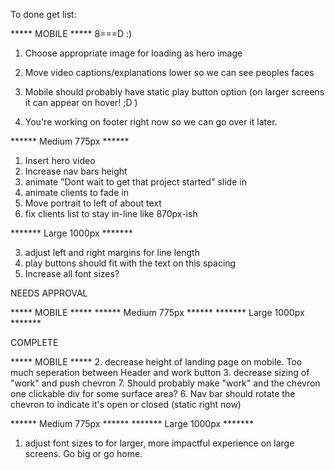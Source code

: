 To done get list:

***** MOBILE *****   8===D :)

1. Choose appropriate image for loading as hero image

4. Move video captions/explanations lower so we can see peoples faces
5. Mobile should probably have static play button option (on larger screens it can appear on hover! ;D )

8. You're working on footer right now so we can go over it later.



****** Medium 775px ******
1. Insert hero video
2. Increase nav bars height
3. animate "Dont wait to get that project started" slide in
4. animate clients to fade in
5. Move portrait to left of about text
6. fix clients list to stay in-line like 870px-ish


******* Large 1000px *******

3. adjust left and right margins for line length
2. play buttons should fit with the text on this spacing
4. Increase all font sizes?

NEEDS APPROVAL

***** MOBILE *****
****** Medium 775px ******
******* Large 1000px *******

COMPLETE

***** MOBILE *****
2. decrease height of landing page on mobile. Too much seperation between Header and work button
3. decrease sizing of "work" and push chevron
7. Should probably make "work" and the chevron one clickable div for some surface area?
6. Nav bar should rotate the chevron to indicate it's open or closed (static right now)

****** Medium 775px ******
******* Large 1000px *******
1. adjust font sizes to for larger, more impactful experience on large screens. Go big or go home.
